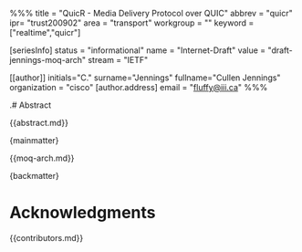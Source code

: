 %%%
title = "QuicR - Media Delivery Protocol over QUIC"
abbrev = "quicr"
ipr= "trust200902"
area = "transport"
workgroup = ""
keyword = ["realtime","quicr"]

[seriesInfo]
status = "informational"
name = "Internet-Draft"
value = "draft-jennings-moq-arch"
stream = "IETF"

[[author]]
initials="C."
surname="Jennings"
fullname="Cullen Jennings"
organization = "cisco"
  [author.address]
  email = "fluffy@iii.ca"
%%%

.# Abstract

{{abstract.md}}

{mainmatter}

{{moq-arch.md}}

{backmatter}

# Acknowledgments

{{contributors.md}}


